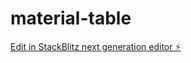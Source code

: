 # material-table

[Edit in StackBlitz next generation editor ⚡️](https://stackblitz.com/~/github.com/kamilfurtak/material-table)